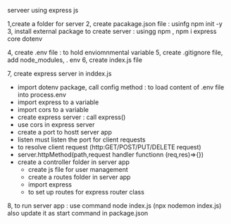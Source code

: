 serveer using express js

1,create a folder for  server
2, create pacakage.json file : usinfg npm init -y
3, install external package to create server : usingg npm , npm i express core dotenv

4, create .env file : to hold enviomnmental variable
5, create .gitignore file, add node_modules, . env
6, create index.js file

7, create express server in  inddex.js
- import dotenv package, call config method : to load content of .env file into process.env
- import express to a variable 
- import cors to a variable
- create express server : call express()
- use cors in express server
- create a port to hostt server app
- listen must listen the port for client requests
- to resolve client request (http:GET/POST/PUT/DELETE request)
-  server.httpMethod(path,request handler functionn (req,res)=>{})
- create a controller folder in server app
   - create js file for user management
   - create a routes folder in server app
   - import express
   - to set up routes for express  router class


8, to run server app : use command node index.js (npx nodemon index.js) also update it as start command in package.json

